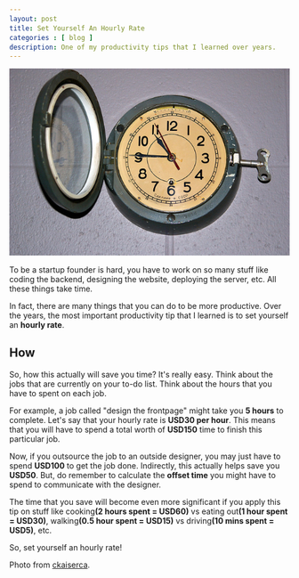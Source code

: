 ```yaml
---
layout: post
title: Set Yourself An Hourly Rate
categories : [ blog ]
description: One of my productivity tips that I learned over years.
---
```


<img src="/images/clock.jpeg" />

To be a startup founder is hard, you have to work on so many stuff like coding the backend, designing the website, deploying the server, etc. All these things take time.

In fact, there are many things that you can do to be more productive. Over the years, the most important productivity tip that I learned is to set yourself an <b>hourly rate</b>.

## How

So, how this actually will save you time? It's really easy. Think about the jobs that are currently on your to-do list. Think about the hours that you have to spent on each job.

For example, a job called "design the frontpage" might take you <b>5 hours</b> to complete. Let's say that your hourly rate is <b>USD30 per hour</b>. This means that you will have to spend a total worth of <b>USD150</b> time to finish this particular job.

Now, if you outsource the job to an outside designer, you may just have to spend <b>USD100</b> to get the job done. Indirectly, this actually helps save you <b>USD50</b>. But, do remember to calculate the <b>offset time</b> you might have to spend to communicate with the designer.

The time that you save will become even more significant if you apply this tip on stuff like cooking<b>(2 hours spent = USD60)</b> vs eating out<b>(1 hour spent = USD30)</b>, walking<b>(0.5 hour spent = USD15)</b> vs driving<b>(10 mins spent = USD5)</b>, etc.

So, set yourself an hourly rate!

Photo from [ckaiserca][1].

[1]: http://www.flickr.com/photos/ckaiserca/
